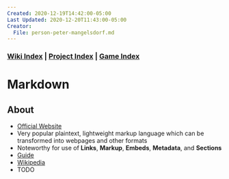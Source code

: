 ```yaml
---
Created: 2020-12-19T14:42:00-05:00
Last Updated: 2020-12-20T11:43:00-05:00
Creator:
  File: person-peter-mangelsdorf.md
---
```






### [Wiki Index](index.md) | [Project Index](../index.md) | [Game Index](../intel-game/index.md)




# Markdown




## About
- [Official Website](https://daringfireball.net/projects/markdown/)
- Very popular plaintext, lightweight markup language which can be transformed into webpages and other formats
- Noteworthy for use of **Links**, **Markup**, **Embeds**, **Metadata**, and **Sections**
- [Guide](https://www.markdownguide.org/)
- [Wikipedia](https://en.wikipedia.org/wiki/Markdown)
- TODO





